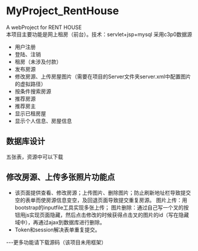 # MyProject_RentHouse
A webProject for RENT HOUSE  
本项目主要功能是网上租房（前台）。技术：servlet+jsp+mysql 采用c3p0数据源
- 用户注册
- 登陆、注销
- 租房（未涉及付款）
- 发布房源
- 修改房源、上传房屋图片（需要在项目的Server文件夹server.xml中配置图片的虚拟路径）
- 按条件搜索房源
- 推荐房源
- 推荐房主
- 显示已租房屋
- 显示个人信息、房屋信息
## 数据库设计
  五张表，资源中可以下载
## 修改房源、上传多张照片功能点
- 该页面提供查看、修改房源；上传图片、删除图片；防止刷新地址栏导致提交空的表单而使房源信息变空，及回退页面导致提交重复房源。
图片上传：用bootstrap的inputfile工具实现多张上传；
图片删除：通过自己写一个叉的按钮用js实现页面隐藏，然后点击修改的时候获得点击叉的图片的id（写在隐藏域中），再通过ajax到数据库进行删除。
- Token和session解决表单重复提交。



---更多功能请下载源码（该项目未用框架）
